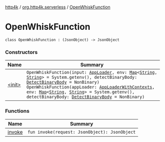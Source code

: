 [http4k](../../index.md) / [org.http4k.serverless](../index.md) / [OpenWhiskFunction](./index.md)

# OpenWhiskFunction

`class OpenWhiskFunction : (JsonObject) -> JsonObject`

### Constructors

| Name | Summary |
|---|---|
| [&lt;init&gt;](-init-.md) | `OpenWhiskFunction(input: `[`AppLoader`](../-app-loader.md)`, env: `[`Map`](https://kotlinlang.org/api/latest/jvm/stdlib/kotlin.collections/-map/index.html)`<`[`String`](https://kotlinlang.org/api/latest/jvm/stdlib/kotlin/-string/index.html)`, `[`String`](https://kotlinlang.org/api/latest/jvm/stdlib/kotlin/-string/index.html)`> = System.getenv(), detectBinaryBody: `[`DetectBinaryBody`](../-detect-binary-body/index.md)` = NonBinary)`<br>`OpenWhiskFunction(appLoader: `[`AppLoaderWithContexts`](../-app-loader-with-contexts.md)`, env: `[`Map`](https://kotlinlang.org/api/latest/jvm/stdlib/kotlin.collections/-map/index.html)`<`[`String`](https://kotlinlang.org/api/latest/jvm/stdlib/kotlin/-string/index.html)`, `[`String`](https://kotlinlang.org/api/latest/jvm/stdlib/kotlin/-string/index.html)`> = System.getenv(), detectBinaryBody: `[`DetectBinaryBody`](../-detect-binary-body/index.md)` = NonBinary)` |

### Functions

| Name | Summary |
|---|---|
| [invoke](invoke.md) | `fun invoke(request: JsonObject): JsonObject` |
